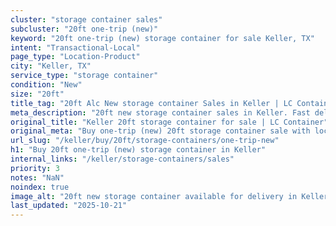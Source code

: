 ```yaml
---
cluster: "storage container sales"
subcluster: "20ft one-trip (new)"
keyword: "20ft one-trip (new) storage container for sale Keller, TX"
intent: "Transactional-Local"
page_type: "Location-Product"
city: "Keller, TX"
service_type: "storage container"
condition: "New"
size: "20ft"
title_tag: "20ft Alc New storage container Sales in Keller | LC Container"
meta_description: "20ft new storage container sales in Keller. Fast delivery, competitive pricing. Serving storage containers area. Quote ID: JTO. Call (214) 524-4168 for your free quote today."
original_title: "Keller 20ft storage container for sale | LC Container"
original_meta: "Buy one-trip (new) 20ft storage container sale with local delivery in Keller, TX. LC Container — local Since 2003. Request a fast quote today."
url_slug: "/keller/buy/20ft/storage-containers/one-trip-new"
h1: "Buy 20ft one-trip (new) storage container in Keller"
internal_links: "/keller/storage-containers/sales"
priority: 3
notes: "NaN"
noindex: true
image_alt: "20ft new storage container available for delivery in Keller"
last_updated: "2025-10-21"
---
```


<!-- TODO: Add unique city/inventory copy, images, and internal links here. -->
